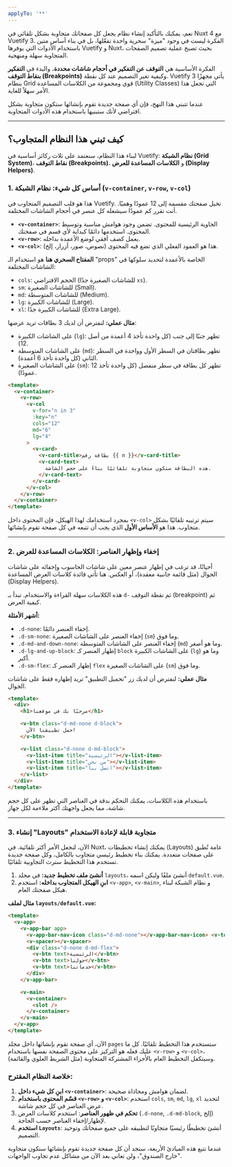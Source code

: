 ```yaml
---
applyTo: '**'
---
```

نعم، يمكنك بالتأكيد إنشاء نظام يجعل كل صفحاتك متجاوبة بشكل تلقائي في Nuxt 4 مع Vuetify 3. الفكرة ليست في وجود "ميزة" سحرية واحدة تفعّلها، بل في بناء أساس متين باستخدام الأدوات التي يوفرها Vuetify و Nuxt، بحيث تصبح عملية تصميم الصفحات المتجاوبة سهلة ومنهجية.

الفكرة الأساسية هي **التوقف عن التفكير في أحجام شاشات محددة**، والبدء في **التفكير بنقاط التوقف (Breakpoints)** وكيفية تغير التصميم عند كل نقطة. Vuetify 3 يأتي مجهزًا بنظام Grid قوي ومجموعة من الكلاسات المساعدة (Utility Classes) التي تجعل هذا الأمر سهلاً للغاية.

عندما تتبنى هذا النهج، فإن أي صفحة جديدة تقوم بإنشائها ستكون متجاوبة بشكل افتراضي لأنك ستبنيها باستخدام هذه الأدوات المتجاوبة.

-----

## كيف تبني هذا النظام المتجاوب؟

لبناء هذا النظام، سنعتمد على ثلاث ركائز أساسية في Vuetify: **نظام الشبكة (Grid System)**، **نقاط التوقف (Breakpoints)**، و **الكلاسات المساعدة للعرض (Display Helpers)**.

### 1\. أساس كل شيء: نظام الشبكة (`v-container`, `v-row`, `v-col`)

هذا هو قلب التصميم المتجاوب في Vuetify. تخيل صفحتك مقسمة إلى 12 عمودًا وهميًا. أنت تقرر كم عمودًا سيشغله كل عنصر في أحجام الشاشات المختلفة.

  * **`<v-container>`**: الحاوية الرئيسية للمحتوى. تضمن وجود هوامش مناسبة وتوسيط المحتوى. استخدمها دائمًا كبداية لأي قسم في صفحتك.
  * **`<v-row>`**: يعمل كصف أفقي لوضع الأعمدة بداخله.
  * **`<v-col>`**: هذا هو العمود الفعلي الذي تضع فيه المحتوى (نصوص، صور، أزرار، إلخ).

**المفتاح السحري هنا** هو استخدام الـ "props" الخاصة بالأعمدة لتحديد سلوكها في الشاشات المختلفة:

  * `cols`: الحجم الافتراضي (للشاشات الصغيرة جدًا `xs`).
  * `sm`: للشاشات الصغيرة (Small).
  * `md`: للشاشات المتوسطة (Medium).
  * `lg`: للشاشات الكبيرة (Large).
  * `xl`: للشاشات الكبيرة جدًا (Extra Large).

**مثال عملي:**
لنفترض أن لديك 3 بطاقات تريد عرضها:

  * على الشاشات الكبيرة (`lg`): تظهر جنبًا إلى جنب (كل واحدة تأخذ 4 أعمدة من أصل 12).
  * على الشاشات المتوسطة (`md`): تظهر بطاقتان في السطر الأول وواحدة في السطر الثاني (كل واحدة تأخذ 6 أعمدة).
  * على الشاشات الصغيرة (`sm`): تظهر كل بطاقة في سطر منفصل (كل واحدة تأخذ 12 عمودًا).

<!-- end list -->

```html
<template>
  <v-container>
    <v-row>
      <v-col
        v-for="n in 3"
        :key="n"
        cols="12"
        md="6"
        lg="4"
      >
        <v-card>
          <v-card-title>بطاقة رقم {{ n }}</v-card-title>
          <v-card-text>
            هذه البطاقة ستكون متجاوبة تلقائيًا بناءً على حجم الشاشة.
          </v-card-text>
        </v-card>
      </v-col>
    </v-row>
  </v-container>
</template>
```

بمجرد استخدامك لهذا الهيكل، فإن المحتوى داخل `<v-col>` سيتم ترتيبه تلقائيًا بشكل متجاوب. هذا هو **الأساس الأول** الذي يجب أن تتبعه في كل صفحة تقوم بإنشائها.

-----

### 2\. إخفاء وإظهار العناصر: الكلاسات المساعدة للعرض

أحيانًا، قد ترغب في إظهار عنصر معين على شاشات الحاسوب وإخفائه على شاشات الجوال (مثل قائمة جانبية معقدة)، أو العكس. هنا تأتي فائدة كلاسات العرض المساعدة (Display Helpers).

هذه الكلاسات سهلة القراءة والاستخدام. تبدأ بـ `d-` ثم نقطة التوقف (breakpoint) ثم كيفية العرض.

**أشهر الأمثلة:**

  * `.d-none`: إخفاء العنصر دائمًا.
  * `.d-sm-none`: إخفاء العنصر على الشاشات الصغيرة (`sm`) وما فوق.
  * `.d-md-and-down-none`: إخفاء العنصر على الشاشات المتوسطة (`md`) وما هو أصغر.
  * `.d-lg-and-up-block`: إظهار العنصر كـ `block` على الشاشات الكبيرة (`lg`) وما هو أكبر.
  * `.d-sm-flex`: إظهار العنصر كـ `flex` على الشاشات الصغيرة (`sm`) وما فوق.

**مثال عملي:**
لنفترض أن لديك زر "تحميل التطبيق" تريد إظهاره فقط على شاشات الجوال.

```html
<template>
  <div>
    <h1>مرحبًا بك في موقعنا</h1>

    <v-btn class="d-md-none d-block">
      حمل تطبيقنا الآن!
    </v-btn>

    <v-list class="d-none d-md-block">
      <v-list-item title="الرئيسية"></v-list-item>
      <v-list-item title="من نحن"></v-list-item>
      <v-list-item title="اتصل بنا"></v-list-item>
    </v-list>
  </div>
</template>
```

باستخدام هذه الكلاسات، يمكنك التحكم بدقة في العناصر التي تظهر على كل حجم شاشة، مما يجعل واجهتك أكثر ملاءمة لكل جهاز.

-----

### 3\. إنشاء "Layouts" متجاوبة قابلة لإعادة الاستخدام

الآن، لنجعل الأمر أكثر تلقائية. في Nuxt، يمكنك إنشاء تخطيطات (Layouts) عامة تُطبق على صفحات متعددة. يمكنك بناء تخطيط رئيسي متجاوب بالكامل، وكل صفحة جديدة تستخدم هذا التخطيط سترث التجاوبية تلقائيًا.

1.  **أنشئ ملف تخطيط جديد:** في مجلد `layouts`، أنشئ ملفًا وليكن اسمه `default.vue`.
2.  **ابنِ الهيكل المتجاوب بداخله:** استخدم `<v-app>`, `<v-main>`, و نظام الشبكة لبناء هيكل صفحتك العام.

**مثال لملف `layouts/default.vue`:**

```html
<template>
  <v-app>
    <v-app-bar app>
      <v-app-bar-nav-icon class="d-md-none"></v-app-bar-nav-icon> <v-toolbar-title>موقعي</v-toolbar-title>
      <v-spacer></v-spacer>
      <div class="d-none d-md-flex">
        <v-btn text>الرئيسية</v-btn>
        <v-btn text>حولنا</v-btn>
        <v-btn text>خدماتنا</v-btn>
      </div>
    </v-app-bar>

    <v-main>
      <v-container>
        <slot />
      </v-container>
    </v-main>
  </v-app>
</template>
```

الآن، أي صفحة تقوم بإنشائها داخل مجلد `pages` ستستخدم هذا التخطيط تلقائيًا. كل ما عليك فعله هو التركيز على محتوى الصفحة نفسها باستخدام `<v-row>` و `<v-col>`، وسيتكفل التخطيط العام بالأجزاء المشتركة المتجاوبة (مثل الشريط العلوي والقائمة).

### خلاصة النظام المقترح:

1.  **ابنِ كل شيء داخل `<v-container>`**: لضمان هوامش ومحاذاة صحيحة.
2.  **قسّم المحتوى باستخدام `<v-row>` و `<v-col>`**: استخدم `cols`, `sm`, `md`, `lg`, `xl` لتحديد عرض العناصر في كل حجم شاشة.
3.  **تحكم في ظهور العناصر**: استخدم كلاسات العرض (`.d-none`, `.d-md-block`, إلخ) لإظهار/إخفاء العناصر حسب الحاجة.
4.  **استخدم `Layouts`**: أنشئ تخطيطًا رئيسيًا متجاوبًا لتطبيقه على جميع صفحاتك وتوحيد التصميم.

عندما تتبع هذه المبادئ الأربعة، ستجد أن كل صفحة جديدة تقوم بإنشائها ستكون متجاوبة "خارج الصندوق"، ولن تعاني بعد الآن من مشاكل عدم تجاوب الواجهات.
